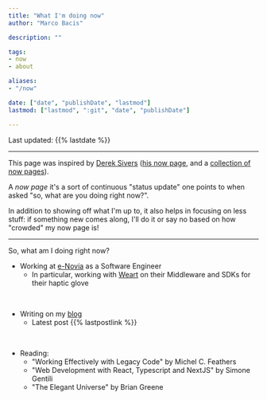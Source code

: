 ```yaml
---
title: "What I'm doing now"
author: "Marco Bacis"

description: ""

tags:
- now
- about

aliases:
- "/now"

date: ["date", "publishDate", "lastmod"]
lastmod: ["lastmod", ":git", "date", "publishDate"]

---
```


Last updated: {{% lastdate %}}

---

This page was inspired by [Derek Sivers](https://sive.rs/nowff) ([his now page](https://sive.rs/now), and a [collection of now pages](https://nownownow.com/about)).

A *now page* it's a sort of continuous "status update" one points to when asked "so, what are you doing right now?".

In addition to showing off what I'm up to, it also helps in focusing on less stuff: if something new comes along, I'll do it or say no based on how "crowded" my now page is!

---

So, what am I doing right now?

* Working at [e-Novia](https://e-novia.it) as a Software Engineer
    * In particular, working with [Weart](https://weart.it) on their Middleware and SDKs for their haptic glove

<br/>

* Writing on my [blog](/blog)
    * Latest post {{% lastpostlink %}}

<br/>

* Reading:
    * "Working Effectively with Legacy Code" by Michel C. Feathers
    * "Web Development with React, Typescript and NextJS" by Simone Gentili
    * "The Elegant Universe" by Brian Greene